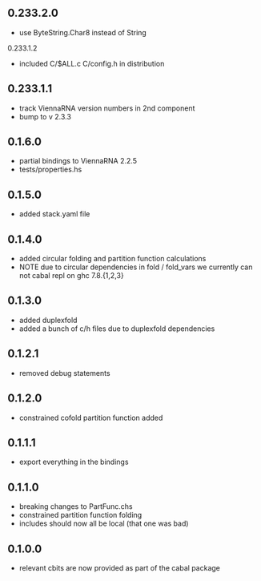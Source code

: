 0.233.2.0
---------

- use ByteString.Char8 instead of String

0.233.1.2

- included C/$ALL.c C/config.h in distribution

0.233.1.1
---------

- track ViennaRNA version numbers in 2nd component
- bump to v 2.3.3

0.1.6.0
-------

- partial bindings to ViennaRNA 2.2.5
- tests/properties.hs

0.1.5.0
-------

- added stack.yaml file

0.1.4.0
-------

- added circular folding and partition function calculations
- NOTE due to circular dependencies in fold / fold_vars we currently can not
  cabal repl on ghc 7.8.{1,2,3}

0.1.3.0
-------

- added duplexfold
- added a bunch of c/h files due to duplexfold dependencies

0.1.2.1
-------

- removed debug statements

0.1.2.0
-------

- constrained cofold partition function added

0.1.1.1
-------

- export everything in the bindings

0.1.1.0
-------

- breaking changes to PartFunc.chs
- constrained partition function folding
- includes should now all be local (that one was bad)

0.1.0.0
-------

- relevant cbits are now provided as part of the cabal package

